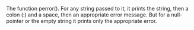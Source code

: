 The function perror().
For any string passed to it, it prints the string, then a colon (:) and a space, then an appropriate error message.
But for a null-pointer or the empty string it prints only the appropriate error.
